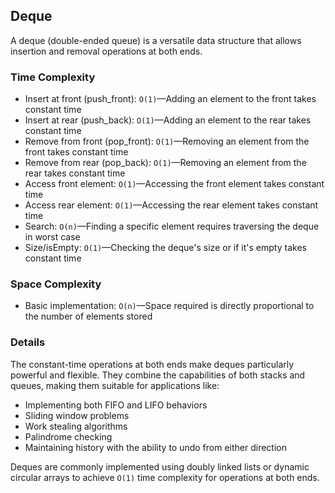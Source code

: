 ## Deque
A deque (double-ended queue) is a versatile data structure that allows insertion and removal operations at both ends.

### Time Complexity
- Insert at front (push_front): `O(1)`—Adding an element to the front takes constant time
- Insert at rear (push_back): `O(1)`—Adding an element to the rear takes constant time
- Remove from front (pop_front): `O(1)`—Removing an element from the front takes constant time
- Remove from rear (pop_back): `O(1)`—Removing an element from the rear takes constant time
- Access front element: `O(1)`—Accessing the front element takes constant time
- Access rear element: `O(1)`—Accessing the rear element takes constant time
- Search: `O(n)`—Finding a specific element requires traversing the deque in worst case
- Size/isEmpty: `O(1)`—Checking the deque's size or if it's empty takes constant time

### Space Complexity
- Basic implementation: `O(n)`—Space required is directly proportional to the number of elements stored


### Details
The constant-time operations at both ends make deques particularly powerful and flexible. They combine the capabilities of both stacks and queues, making them suitable for applications like:
- Implementing both FIFO and LIFO behaviors
- Sliding window problems
- Work stealing algorithms
- Palindrome checking
- Maintaining history with the ability to undo from either direction

Deques are commonly implemented using doubly linked lists or dynamic circular arrays to achieve `O(1)` time complexity for operations at both ends.